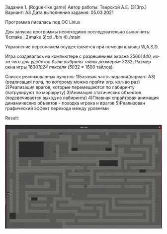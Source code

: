 Задание 1. (Rogue-like game)
Автор работы: Тверской А.Е. (313гр.)
Вариант: А3
Дата выполнения задания: 05.03.2021

Программа писалась под ОС Linux

Для запуска программы неоюходимо последовательно выполнить: 
	1)cmake .
	2)make
	3)cd ./bin
	4)./main

Управление персонажем осуществляется при помощи клавиш W,A,S,D.

Игра создавалась на компьютере с разрешением экрана 2560*1440, из-за чего
для удобства были выбраны тайлы размером 32*32; 
Размер окна игры 1600*1024 пикселя (50*32 = 1600 тайлов).

Список реализованных пунктов:
1)Базовая часть задания(вариант A3) 
  (реализация пола, по которому можно пройти огр. кол-во раз)	 
2)Реализация врагов, которые перемещаются по лабиринту (патрулируют по маршруту) 
3)Анимация статических объектов (подсвечивается выход из лабиринта)
4)Плавная спрайтовая анимация динамических объектов - походка игрока и
  врагов
5)Реализован графический эффект перехода между уровнями

Result:

![](https://github.com/sqrt-4/Study/blob/master/Rogue-like%20game/result.gif)
